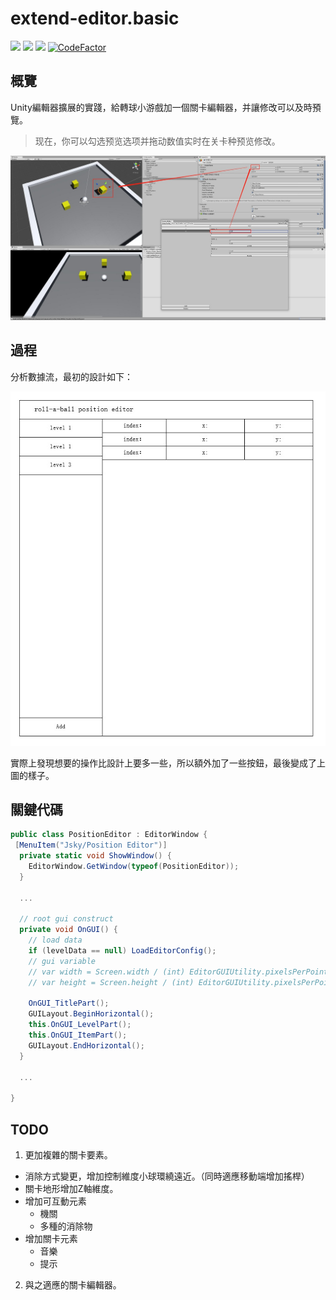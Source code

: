 # extend-editor.basic
[![](https://img.shields.io/badge/Author-jskyzero-brightgreen.svg?style=flat)]()
[![](https://img.shields.io/badge/Data-2019/12/01-brightgreen.svg?style=flat)]()
[![](https://img.shields.io/badge/Unity-2018.1.5f1-blue.svg?style=flat)]()
[![CodeFactor](https://www.codefactor.io/repository/github/moons-project/unity.extendeditor/badge)](https://www.codefactor.io/repository/github/moons-project/unity.extendeditor)

## 概覽

Unity編輯器擴展的實踐，給轉球小游戲加一個關卡編輯器，并讓修改可以及時預覽。

<!-- ![](./Documents/img/preview.1.png) -->

> 现在，你可以勾选预览选项并拖动数值实时在关卡种预览修改。

![](./Documents/img/preview.2.jpg)


## 過程

分析數據流，最初的設計如下：

![](./Documents/img/design_view.jpg)

實際上發現想要的操作比設計上要多一些，所以額外加了一些按鈕，最後變成了上圖的樣子。

## 關鍵代碼

```csharp
public class PositionEditor : EditorWindow {
 [MenuItem("Jsky/Position Editor")]
  private static void ShowWindow() {
    EditorWindow.GetWindow(typeof(PositionEditor));
  }

  ...

  // root gui construct
  private void OnGUI() {
    // load data
    if (levelData == null) LoadEditorConfig();
    // gui variable
    // var width = Screen.width / (int) EditorGUIUtility.pixelsPerPoint;
    // var height = Screen.height / (int) EditorGUIUtility.pixelsPerPoint;

    OnGUI_TitlePart();
    GUILayout.BeginHorizontal();
    this.OnGUI_LevelPart();
    this.OnGUI_ItemPart();
    GUILayout.EndHorizontal();
  }

  ...

}
```


## TODO

1. 更加複雜的關卡要素。
  + 消除方式變更，增加控制維度小球環繞遠近。（同時適應移動端增加搖桿）
  + 關卡地形增加Z軸維度。
  + 增加可互動元素
    + 機關
    + 多種的消除物
  + 增加關卡元素
    + 音樂
    + 提示
2. 與之適應的關卡編輯器。
